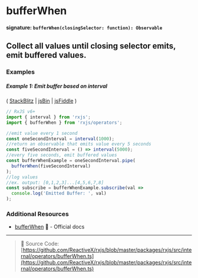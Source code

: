 # bufferWhen

#### signature: `bufferWhen(closingSelector: function): Observable`

## Collect all values until closing selector emits, emit buffered values.



### Examples

##### Example 1: Emit buffer based on interval

(
[StackBlitz](https://stackblitz.com/edit/typescript-f4a2fu?file=index.ts&devtoolsheight=10)
| [jsBin](http://jsbin.com/vugerupube/1/edit?js,console) |
[jsFiddle](https://jsfiddle.net/btroncone/nr9agfuL/) )

```js
// RxJS v6+
import { interval } from 'rxjs';
import { bufferWhen } from 'rxjs/operators';

//emit value every 1 second
const oneSecondInterval = interval(1000);
//return an observable that emits value every 5 seconds
const fiveSecondInterval = () => interval(5000);
//every five seconds, emit buffered values
const bufferWhenExample = oneSecondInterval.pipe(
  bufferWhen(fiveSecondInterval)
);
//log values
//ex. output: [0,1,2,3]...[4,5,6,7,8]
const subscribe = bufferWhenExample.subscribe(val =>
  console.log('Emitted Buffer: ', val)
);
```

### Additional Resources

- [bufferWhen](https://rxjs.dev/api/operators/bufferWhen) 📰 - Official docs

---

> 📁 Source Code:
> [https://github.com/ReactiveX/rxjs/blob/master/packages/rxjs/src/internal/operators/bufferWhen.ts](https://github.com/ReactiveX/rxjs/blob/master/packages/rxjs/src/internal/operators/bufferWhen.ts)
